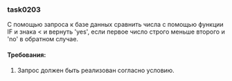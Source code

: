 
### task0203

С помощью запроса к базе данных сравнить числа с помощью функции IF и знака &lt; и вернуть &#39;yes&#39;,
если первое число строго меньше второго и &#39;no&#39; в обратном случае.


#### Требования:
1.	Запрос должен быть реализован согласно условию.

